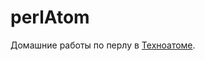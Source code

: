 perlAtom
=================
Домашние работы по перлу в [Техноатоме](https://technoatom.vk.company/curriculum/program/discipline/4/). 
